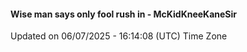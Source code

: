 #### Wise man says only fool rush in - McKidKneeKaneSir
Updated on 06/07/2025 - 16:14:08 (UTC) Time Zone

